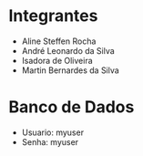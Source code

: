 # Integrantes
- Aline Steffen Rocha
- André Leonardo da Silva
- Isadora de Oliveira
- Martin Bernardes da Silva

# Banco de Dados
- Usuario: myuser
- Senha: myuser
